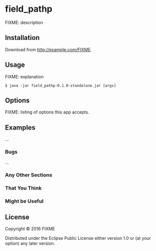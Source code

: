 # field_pathp

FIXME: description

## Installation

Download from http://example.com/FIXME.

## Usage

FIXME: explanation

    $ java -jar field_pathp-0.1.0-standalone.jar [args]

## Options

FIXME: listing of options this app accepts.

## Examples

...

### Bugs

...

### Any Other Sections
### That You Think
### Might be Useful

## License

Copyright © 2016 FIXME

Distributed under the Eclipse Public License either version 1.0 or (at
your option) any later version.
